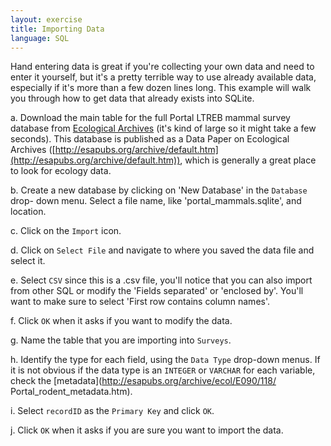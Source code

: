 ```yaml
---
layout: exercise
title: Importing Data
language: SQL
---
```


Hand entering data is great if you're collecting your own data and need
to enter it yourself, but it's a pretty terrible way to use already
available data, especially if it's more than a few dozen lines long.
This example will walk you through how to get data that already exists
into SQLite.

​a. Download the main table for the full Portal LTREB mammal survey
database from [Ecological
Archives](http://esapubs.org/archive/ecol/E090/118/Portal_rodents_19772002.csv)
(it's kind of large so it might take a few seconds). This database is
published as a Data Paper on Ecological Archives
([http://esapubs.org/archive/default.htm](http://esapubs.org/archive/default.htm)),
which is generally a great place to look for ecology data.

b. Create a new database by clicking on 'New Database' in the `Database` drop-
down menu. Select a file name, like 'portal_mammals.sqlite', and location.

​c. Click on the `Import` icon.

​d. Click on `Select File` and navigate to where you saved the data file
and select it.

​e. Select `CSV` since this is a .csv file, you'll notice that you can also 
import from other SQL or modify the 'Fields separated' or 'enclosed by'. You'll 
want to make sure to select 'First row contains column names'. 

​f. Click `OK` when it asks if you want to modify the data.

g. Name the table that you are importing into `Surveys`.

​h. Identify the type for each field, using the `Data Type` drop-down menus. If 
it is not obvious if the data type is an `INTEGER` or `VARCHAR` for each 
variable, check the [metadata](http://esapubs.org/archive/ecol/E090/118/
Portal_rodent_metadata.htm).

​i. Select `recordID` as the `Primary Key` and click `OK`.

j. Click `OK` when it asks if you are sure you want to import the data.